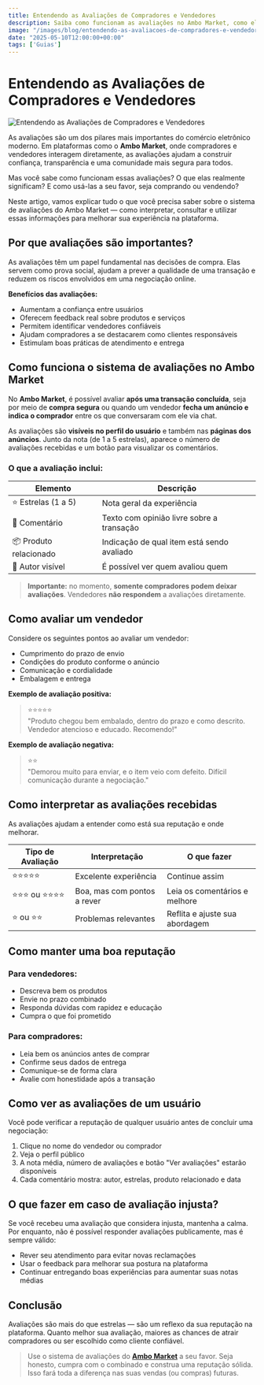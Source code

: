 ```yaml
---
title: Entendendo as Avaliações de Compradores e Vendedores
description: Saiba como funcionam as avaliações no Ambo Market, como elas influenciam a reputação e como usá-las a seu favor.
image: "/images/blog/entendendo-as-avaliacoes-de-compradores-e-vendedores.png"
date: "2025-05-10T12:00:00+00:00"
tags: ['Guias']
---
```


# Entendendo as Avaliações de Compradores e Vendedores

![Entendendo as Avaliações de Compradores e Vendedores](/images/blog/entendendo-as-avaliacoes-de-compradores-e-vendedores.png)

As avaliações são um dos pilares mais importantes do comércio eletrônico moderno. Em plataformas como o **Ambo Market**, onde compradores e vendedores interagem diretamente, as avaliações ajudam a construir confiança, transparência e uma comunidade mais segura para todos.

Mas você sabe como funcionam essas avaliações? O que elas realmente significam? E como usá-las a seu favor, seja comprando ou vendendo?

Neste artigo, vamos explicar tudo o que você precisa saber sobre o sistema de avaliações do Ambo Market — como interpretar, consultar e utilizar essas informações para melhorar sua experiência na plataforma.

## Por que avaliações são importantes?

As avaliações têm um papel fundamental nas decisões de compra. Elas servem como prova social, ajudam a prever a qualidade de uma transação e reduzem os riscos envolvidos em uma negociação online.

**Benefícios das avaliações:**

- Aumentam a confiança entre usuários
- Oferecem feedback real sobre produtos e serviços
- Permitem identificar vendedores confiáveis
- Ajudam compradores a se destacarem como clientes responsáveis
- Estimulam boas práticas de atendimento e entrega

## Como funciona o sistema de avaliações no Ambo Market

No **Ambo Market**, é possível avaliar **após uma transação concluída**, seja por meio de **compra segura** ou quando um vendedor **fecha um anúncio e indica o comprador** entre os que conversaram com ele via chat.

As avaliações são **visíveis no perfil do usuário** e também nas **páginas dos anúncios**. Junto da nota (de 1 a 5 estrelas), aparece o número de avaliações recebidas e um botão para visualizar os comentários.

### O que a avaliação inclui:

| Elemento               | Descrição                                  |
|------------------------|--------------------------------------------|
| ⭐ Estrelas (1 a 5)     | Nota geral da experiência                  |
| 💬 Comentário          | Texto com opinião livre sobre a transação  |
| 📦 Produto relacionado | Indicação de qual item está sendo avaliado |
| 👤 Autor visível       | É possível ver quem avaliou quem           |

> **Importante:** no momento, **somente compradores podem deixar avaliações**. Vendedores **não respondem** a avaliações diretamente.

## Como avaliar um vendedor

Considere os seguintes pontos ao avaliar um vendedor:

- Cumprimento do prazo de envio
- Condições do produto conforme o anúncio
- Comunicação e cordialidade
- Embalagem e entrega

**Exemplo de avaliação positiva:**

> ⭐⭐⭐⭐⭐  
> "Produto chegou bem embalado, dentro do prazo e como descrito. Vendedor atencioso e educado. Recomendo!"

**Exemplo de avaliação negativa:**

> ⭐⭐  
> "Demorou muito para enviar, e o item veio com defeito. Difícil comunicação durante a negociação."

## Como interpretar as avaliações recebidas

As avaliações ajudam a entender como está sua reputação e onde melhorar.

| Tipo de Avaliação | Interpretação               | O que fazer                    |
|-------------------|-----------------------------|--------------------------------|
| ⭐⭐⭐⭐⭐             | Excelente experiência       | Continue assim                 |
| ⭐⭐⭐ ou ⭐⭐⭐⭐       | Boa, mas com pontos a rever | Leia os comentários e melhore  |
| ⭐ ou ⭐⭐           | Problemas relevantes        | Reflita e ajuste sua abordagem |

## Como manter uma boa reputação

### Para vendedores:

- Descreva bem os produtos
- Envie no prazo combinado
- Responda dúvidas com rapidez e educação
- Cumpra o que foi prometido

### Para compradores:

- Leia bem os anúncios antes de comprar
- Confirme seus dados de entrega
- Comunique-se de forma clara
- Avalie com honestidade após a transação

## Como ver as avaliações de um usuário

Você pode verificar a reputação de qualquer usuário antes de concluir uma negociação:

1. Clique no nome do vendedor ou comprador
2. Veja o perfil público
3. A nota média, número de avaliações e botão "Ver avaliações" estarão disponíveis
4. Cada comentário mostra: autor, estrelas, produto relacionado e data

## O que fazer em caso de avaliação injusta?

Se você recebeu uma avaliação que considera injusta, mantenha a calma. Por enquanto, não é possível responder avaliações publicamente, mas é sempre válido:

- Rever seu atendimento para evitar novas reclamações
- Usar o feedback para melhorar sua postura na plataforma
- Continuar entregando boas experiências para aumentar suas notas médias

## Conclusão

Avaliações são mais do que estrelas — são um reflexo da sua reputação na plataforma. Quanto melhor sua avaliação, maiores as chances de atrair compradores ou ser escolhido como cliente confiável.

> Use o sistema de avaliações do [**Ambo Market**](https://ambo.market) a seu favor. Seja honesto, cumpra com o combinado e construa uma reputação sólida. Isso fará toda a diferença nas suas vendas (ou compras) futuras.
